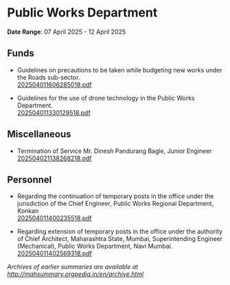 # Public Works Department

**Date Range**: 07 April 2025 - 12 April 2025


## Funds
- Guidelines on precautions to be taken while budgeting new works under the Roads sub-sector.\
  [202504011606285018.pdf](https://gr.maharashtra.gov.in/Site/Upload/Government%20Resolutions/English/202504011606285018.pdf)

- Guidelines for the use of drone technology in the Public Works Department.\
  [202504011330129518.pdf](https://gr.maharashtra.gov.in/Site/Upload/Government%20Resolutions/English/202504011330129518.pdf)

## Miscellaneous
- Termination of Service  Mr. Dinesh Pandurang Bagle, Junior Engineer\
  [202504021138268218.pdf](https://gr.maharashtra.gov.in/Site/Upload/Government%20Resolutions/English/202504021138268218....pdf)

## Personnel
- Regarding the continuation of temporary posts in the office under the jurisdiction of the Chief Engineer, Public Works Regional Department, Konkan\
  [202504011400235518.pdf](https://gr.maharashtra.gov.in/Site/Upload/Government%20Resolutions/English/202504011400235518.pdf)

- Regarding extension of temporary posts in the office under the authority of Chief Architect, Maharashtra State, Mumbai, Superintending Engineer (Mechanical), Public Works Department, Navi Mumbai.\
  [202504011402569318.pdf](https://gr.maharashtra.gov.in/Site/Upload/Government%20Resolutions/English/202504011402569318.pdf)


*Archives of earlier summaries are available at http://mahsummary.orgpedia.in/en/archive.html*